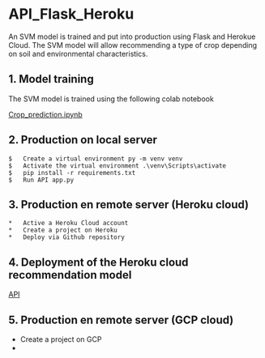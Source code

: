 # API_Flask_Heroku
An SVM model is trained and put into production using Flask and Herokue Cloud. The SVM model will allow recommending a type of crop depending on soil and environmental characteristics.

##  1. Model training
The SVM model is trained using the following colab notebook

   [Crop_prediction.ipynb]()

##  2. Production on local server 


    $   Create a virtual environment py -m venv venv
    $   Activate the virtual environment .\venv\Scripts\activate
    $   pip install -r requirements.txt
    $   Run API app.py
    
##  3. Production en remote server (Heroku cloud)

    *   Active a Heroku Cloud account
    *   Create a project on Heroku
    *   Deploy via Github repository
 
## 4. Deployment of the Heroku cloud recommendation model

[API](https://cropapi.herokuapp.com/) 
    
##  5. Production en remote server (GCP cloud)
   * Create a project on GCP
   * 

